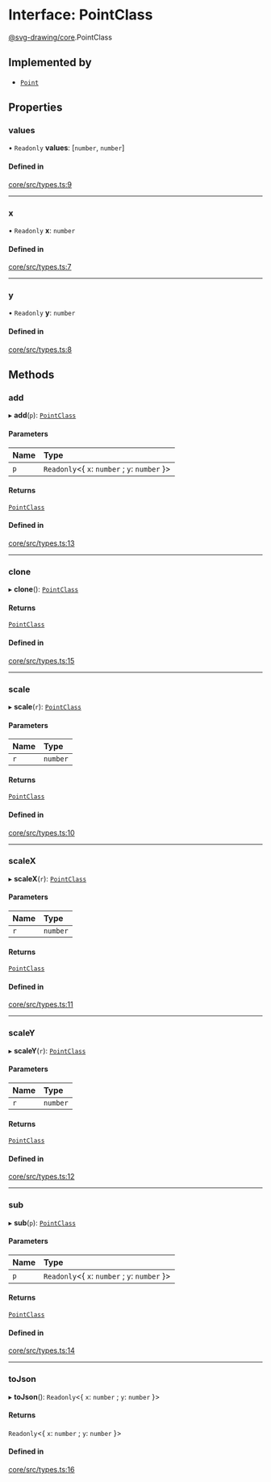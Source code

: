 # Interface: PointClass

[@svg-drawing/core](../../modules/svg_drawing_core.md).PointClass

## Implemented by

- [`Point`](../../classes/svg_drawing_core/Point.md)

## Properties

### values

• `Readonly` **values**: [`number`, `number`]

#### Defined in

[core/src/types.ts:9](https://github.com/kmkzt/svg-drawing/blob/ab85f6a/packages/core/src/types.ts#L9)

___

### x

• `Readonly` **x**: `number`

#### Defined in

[core/src/types.ts:7](https://github.com/kmkzt/svg-drawing/blob/ab85f6a/packages/core/src/types.ts#L7)

___

### y

• `Readonly` **y**: `number`

#### Defined in

[core/src/types.ts:8](https://github.com/kmkzt/svg-drawing/blob/ab85f6a/packages/core/src/types.ts#L8)

## Methods

### add

▸ **add**(`p`): [`PointClass`](PointClass.md)

#### Parameters

| Name | Type |
| :------ | :------ |
| `p` | `Readonly`<{ `x`: `number` ; `y`: `number`  }\> |

#### Returns

[`PointClass`](PointClass.md)

#### Defined in

[core/src/types.ts:13](https://github.com/kmkzt/svg-drawing/blob/ab85f6a/packages/core/src/types.ts#L13)

___

### clone

▸ **clone**(): [`PointClass`](PointClass.md)

#### Returns

[`PointClass`](PointClass.md)

#### Defined in

[core/src/types.ts:15](https://github.com/kmkzt/svg-drawing/blob/ab85f6a/packages/core/src/types.ts#L15)

___

### scale

▸ **scale**(`r`): [`PointClass`](PointClass.md)

#### Parameters

| Name | Type |
| :------ | :------ |
| `r` | `number` |

#### Returns

[`PointClass`](PointClass.md)

#### Defined in

[core/src/types.ts:10](https://github.com/kmkzt/svg-drawing/blob/ab85f6a/packages/core/src/types.ts#L10)

___

### scaleX

▸ **scaleX**(`r`): [`PointClass`](PointClass.md)

#### Parameters

| Name | Type |
| :------ | :------ |
| `r` | `number` |

#### Returns

[`PointClass`](PointClass.md)

#### Defined in

[core/src/types.ts:11](https://github.com/kmkzt/svg-drawing/blob/ab85f6a/packages/core/src/types.ts#L11)

___

### scaleY

▸ **scaleY**(`r`): [`PointClass`](PointClass.md)

#### Parameters

| Name | Type |
| :------ | :------ |
| `r` | `number` |

#### Returns

[`PointClass`](PointClass.md)

#### Defined in

[core/src/types.ts:12](https://github.com/kmkzt/svg-drawing/blob/ab85f6a/packages/core/src/types.ts#L12)

___

### sub

▸ **sub**(`p`): [`PointClass`](PointClass.md)

#### Parameters

| Name | Type |
| :------ | :------ |
| `p` | `Readonly`<{ `x`: `number` ; `y`: `number`  }\> |

#### Returns

[`PointClass`](PointClass.md)

#### Defined in

[core/src/types.ts:14](https://github.com/kmkzt/svg-drawing/blob/ab85f6a/packages/core/src/types.ts#L14)

___

### toJson

▸ **toJson**(): `Readonly`<{ `x`: `number` ; `y`: `number`  }\>

#### Returns

`Readonly`<{ `x`: `number` ; `y`: `number`  }\>

#### Defined in

[core/src/types.ts:16](https://github.com/kmkzt/svg-drawing/blob/ab85f6a/packages/core/src/types.ts#L16)
